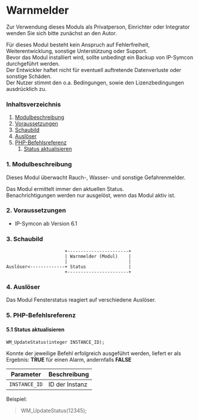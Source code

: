 # Warnmelder

Zur Verwendung dieses Moduls als Privatperson, Einrichter oder Integrator wenden Sie sich bitte zunächst an den Autor.

Für dieses Modul besteht kein Anspruch auf Fehlerfreiheit, Weiterentwicklung, sonstige Unterstützung oder Support.  
Bevor das Modul installiert wird, sollte unbedingt ein Backup von IP-Symcon durchgeführt werden.  
Der Entwickler haftet nicht für eventuell auftretende Datenverluste oder sonstige Schäden.  
Der Nutzer stimmt den o.a. Bedingungen, sowie den Lizenzbedingungen ausdrücklich zu.


### Inhaltsverzeichnis

1. [Modulbeschreibung](#1-modulbeschreibung)
2. [Voraussetzungen](#2-voraussetzungen)
3. [Schaubild](#3-schaubild)
4. [Auslöser](#4-auslöser)
5. [PHP-Befehlsreferenz](#5-php-befehlsreferenz)
   1. [Status aktualisieren](#51-status-aktualisieren)

### 1. Modulbeschreibung

Dieses Modul überwacht Rauch-, Wasser- und sonstige Gefahrenmelder.

Das Modul ermittelt immer den aktuellen Status.  
Benachrichtigungen werden nur ausgelöst, wenn das Modul aktiv ist.

### 2. Voraussetzungen

- IP-Symcon ab Version 6.1

### 3. Schaubild

```
                      +-----------------------+
                      | Warnmelder (Modul)    |
                      |                       |
Auslöser<-------------+ Status                |
                      +-----------------------+
```

### 4. Auslöser

Das Modul Fensterstatus reagiert auf verschiedene Auslöser.

### 5. PHP-Befehlsreferenz

#### 5.1 Status aktualisieren

```
WM_UpdateStatus(integer INSTANCE_ID);
```

Konnte der jeweilige Befehl erfolgreich ausgeführt werden, liefert er als Ergebnis:
**TRUE** für einen Alarm, andernfalls **FALSE**

| Parameter     | Beschreibung   | 
|---------------|----------------|
| `INSTANCE_ID` | ID der Instanz |


Beispiel:
> WM_UpdateStatus(12345);

